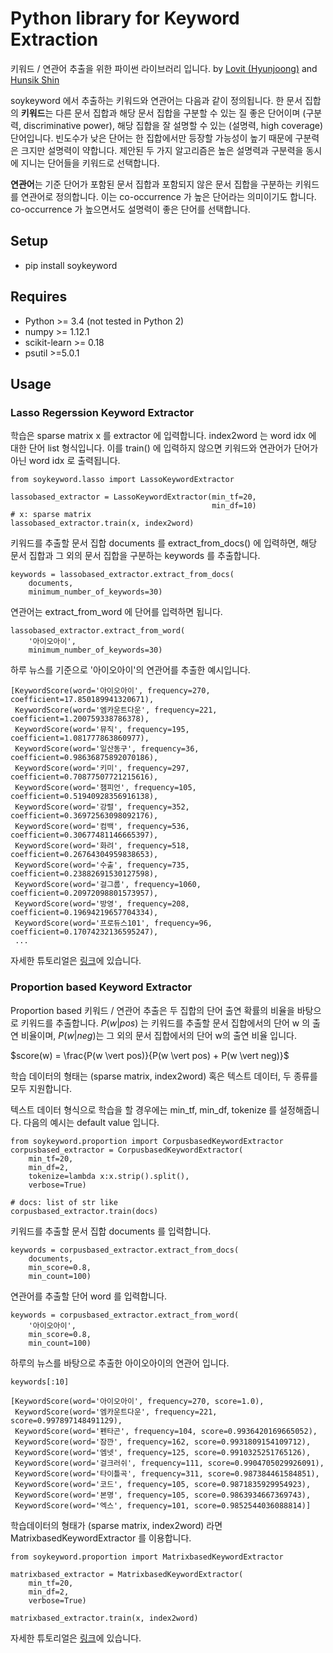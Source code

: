 # Python library for Keyword Extraction

키워드 / 연관어 추출을 위한 파이썬 라이브러리 입니다. by [Lovit (Hyunjoong)][lovit] and [Hunsik Shin][hunsik] 

soykeyword 에서 추출하는 키워드와 연관어는 다음과 같이 정의됩니다. 한 문서 집합의 **키워드**는 다른 문서 집합과 해당 문서 집합을 구분할 수 있는 질 좋은 단어이며 (구분력, discriminative power), 해당 집합을 잘 설명할 수 있는 (설명력, high coverage) 단어입니다. 빈도수가 낮은 단어는 한 집합에서만 등장할 가능성이 높기 때문에 구분력은 크지만 설명력이 약합니다. 제안된 두 가지 알고리즘은 높은 설명력과 구분력을 동시에 지니는 단어들을 키워드로 선택합니다. 

**연관어**는 기준 단어가 포함된 문서 집합과 포함되지 않은 문서 집합을 구분하는 키워드를 연관어로 정의합니다. 이는 co-occurrence 가 높은 단어라는 의미이기도 합니다. co-occurrence 가 높으면서도 설명력이 좋은 단어를 선택합니다. 



## Setup

- pip install soykeyword

## Requires

- Python >= 3.4 (not tested in Python 2)
- numpy >= 1.12.1
- scikit-learn >= 0.18
- psutil >=5.0.1

## Usage

### Lasso Regerssion Keyword Extractor

학습은 sparse matrix x 를 extractor 에 입력합니다. index2word 는 word idx 에 대한 단어 list 형식입니다. 이를 train() 에 입력하지 않으면 키워드와 연관어가 단어가 아닌 word idx 로 출력됩니다.

	from soykeyword.lasso import LassoKeywordExtractor

	lassobased_extractor = LassoKeywordExtractor(min_tf=20, 
	                                             min_df=10)
	# x: sparse matrix 
	lassobased_extractor.train(x, index2word)

키워드를 추출할 문서 집합 documents 를 extract_from_docs() 에 입력하면, 해당 문서 집합과 그 외의 문서 집합을 구분하는 keywords 를 추출합니다. 

	keywords = lassobased_extractor.extract_from_docs(
		documents, 
		minimum_number_of_keywords=30)

연관어는 extract_from_word 에 단어를 입력하면 됩니다.
	
	lassobased_extractor.extract_from_word(
		'아이오아이', 
		minimum_number_of_keywords=30)

하루 뉴스를 기준으로 '아이오아이'의 연관어를 추출한 예시입니다.

	[KeywordScore(word='아이오아이', frequency=270, coefficient=17.850189941320671),
	 KeywordScore(word='엠카운트다운', frequency=221, coefficient=1.200759338786378),
	 KeywordScore(word='뮤직', frequency=195, coefficient=1.081777863860977),
	 KeywordScore(word='일산동구', frequency=36, coefficient=0.98636875892070186),
	 KeywordScore(word='키미', frequency=297, coefficient=0.70877507721215616),
	 KeywordScore(word='챔피언', frequency=105, coefficient=0.51940928356916138),
	 KeywordScore(word='강렬', frequency=352, coefficient=0.36972563098092176),
	 KeywordScore(word='컴백', frequency=536, coefficient=0.30677481146665397),
	 KeywordScore(word='화려', frequency=518, coefficient=0.26764304959838653),
	 KeywordScore(word='수출', frequency=735, coefficient=0.23882691530127598),
	 KeywordScore(word='걸그룹', frequency=1060, coefficient=0.20972098801573957),
	 KeywordScore(word='방영', frequency=208, coefficient=0.19694219657704334),
	 KeywordScore(word='프로듀스101', frequency=96, coefficient=0.17074232136595247),
	 ...

자세한 튜토리얼은 [링크][lasso_tutorial]에 있습니다.

### Proportion based Keyword Extractor

Proportion based 키워드 / 연관어 추출은 두 집합의 단어 출연 확률의 비율을 바탕으로 키워드를 추출합니다. $P(w \vert pos)$ 는 키워드를 추출할 문서 집합에서의 단어 w 의 출연 비율이며, $P(w \vert neg)$는 그 외의 문서 집합에서의 단어 w의 출연 비율 입니다. 

$score(w) = \frac{P(w \vert pos)}{P(w \vert pos) + P(w \vert neg)}$

학습 데이터의 형태는 (sparse matrix, index2word) 혹은 텍스트 데이터, 두 종류를 모두 지원합니다. 

텍스트 데이터 형식으로 학습을 할 경우에는 min_tf, min_df, tokenize 를 설정해줍니다. 다음의 예시는 default value 입니다.

	from soykeyword.proportion import CorpusbasedKeywordExtractor
	corpusbased_extractor = CorpusbasedKeywordExtractor(
		min_tf=20,
		min_df=2,
		tokenize=lambda x:x.strip().split(),
		verbose=True)

	# docs: list of str like
	corpusbased_extractor.train(docs)

키워드를 추출할 문서 집합 documents 를 입력합니다.

	keywords = corpusbased_extractor.extract_from_docs(
		documents, 
		min_score=0.8, 
		min_count=100)

연관어를 추출할 단어 word 를 입력합니다. 

	keywords = corpusbased_extractor.extract_from_word(
		'아이오아이',
		min_score=0.8,
		min_count=100)

하루의 뉴스를 바탕으로 추출한 아이오아이의 연관어 입니다. 

	keywords[:10]

	[KeywordScore(word='아이오아이', frequency=270, score=1.0),
	 KeywordScore(word='엠카운트다운', frequency=221, score=0.997897148491129),
	 KeywordScore(word='펜타곤', frequency=104, score=0.9936420169665052),
	 KeywordScore(word='잠깐', frequency=162, score=0.9931809154109712),
	 KeywordScore(word='엠넷', frequency=125, score=0.9910325251765126),
	 KeywordScore(word='걸크러쉬', frequency=111, score=0.9904705029926091),
	 KeywordScore(word='타이틀곡', frequency=311, score=0.987384461584851),
	 KeywordScore(word='코드', frequency=105, score=0.9871835929954923),
	 KeywordScore(word='본명', frequency=105, score=0.9863934667369743),
	 KeywordScore(word='엑스', frequency=101, score=0.9852544036088814)]

학습데이터의 형태가 (sparse matrix, index2word) 라면 MatrixbasedKeywordExtractor 를 이용합니다.

	from soykeyword.proportion import MatrixbasedKeywordExtractor

	matrixbased_extractor = MatrixbasedKeywordExtractor(
		min_tf=20, 
		min_df=2,
		verbose=True)

	matrixbased_extractor.train(x, index2word)

자세한 튜토리얼은 [링크][proportion_tutorial]에 있습니다.

[lovit]: https://github.com/lovit
[hunsik]: https://github.com/hunsik
[lasso_tutorial]: tutorials/keyword_extraction_using_lasso_regression.ipynb
[proportion_tutorial]: tutorials/keyword_extraction_using_proportion_ratio.ipynb
